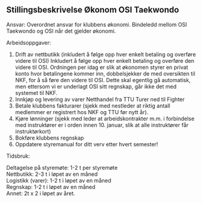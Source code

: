 ## Stillingsbeskrivelse Økonom OSI Taekwondo

Ansvar: Overordnet ansvar for klubbens økonomi. Bindeledd mellom OSI Taekwondo og OSI når det gjelder økonomi.

Arbeidsoppgaver:

1. Drift av nettbutikk (inkludert å følge opp hver enkelt betaling og overføre videre til OSI)
Inkludert å følge opp hver enkelt betaling og overføre den videre til OSI. Ordningen per idag er slik at økonomen styrer en privat konto hvor betalingene kommer inn, dobbelsjekker de med oversikten til NKF, for å så føre den videre til OSI. Dette skal egentlig gå automatisk, men ettersom vi er underlagt OSI sitt regnskap, går ikke det med systemet til NKF.
2. Innkjøp og levering av varer
Netthandel fra TTU
Turer ned til Fighter
3. Betale klubbens fakturarer (sjekk med nestleder at riktig antall medlemmer er registrert hos NKF og TTU før nytt år).
4. Kjøre lønninger (sjekk med leder at arbeidskontrakter m.m. i forbindelse med instruktører er i orden innen 10. januar, slik at alle instruktører får instruktørkort)
5. Bokføre klubbens regnskap
6. Oppdatere styremanual for ditt verv etter hvert semester!

Tidsbruk:

Deltagelse på styremøte: 1-2 t per styremøte  
Nettbutikk: 2-3 t i løpet av en måned  
Logistikk (varer): 1-2 t i løpet av en måned  
Regnskap: 1-2 t i løpet av en måned  
Annet: 2t x 2 i løpet av året.
  